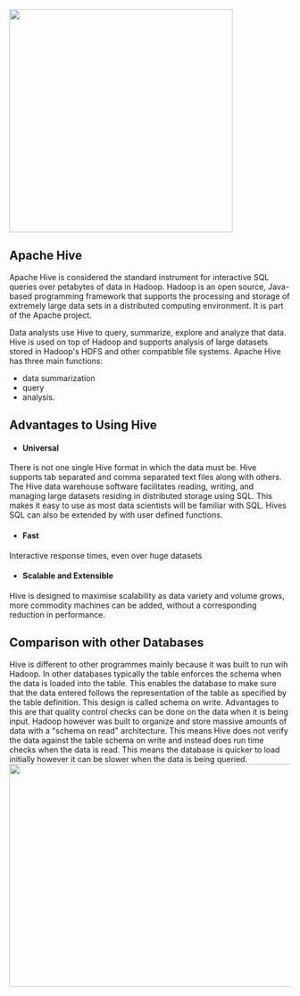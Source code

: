 <img src="https://upload.wikimedia.org/wikipedia/commons/thumb/b/bb/Apache_Hive_logo.svg/853px-Apache_Hive_logo.svg.png" width="400" height="400">

## Apache Hive
Apache Hive is considered the standard instrument for interactive SQL queries over petabytes of data in Hadoop. Hadoop is an open source, Java-based programming framework that supports the processing and storage of extremely large data sets in a distributed computing environment. It is part of the Apache project. 

Data analysts use Hive to query, summarize, explore and analyze that data. Hive is used on top of Hadoop and supports analysis of large datasets stored in Hadoop's HDFS and other compatible file systems. Apache Hive has three main functions: 
* data summarization
* query
* analysis.

## Advantages to Using Hive
* #### Universal
There is not one single Hive format in which the data must be. Hive supports tab separated and comma separated text files along with others. The Hive data warehouse software facilitates reading, writing, and managing large datasets residing in distributed storage using SQL. This makes it easy to use as most data scientists will be familiar with SQL. Hives SQL can also be extended by with user defined functions.

* #### Fast	
Interactive response times, even over huge datasets

* #### Scalable and Extensible	
Hive is designed to maximise scalability as data variety and volume grows, more commodity machines can be added, without a corresponding reduction in performance.

## Comparison with other Databases
Hive is different to other programmes mainly because it was built to run wih Hadoop. In other databases typically the table enforces the schema when the data is loaded into the table. This enables the database to make sure that the data entered follows the representation of the table as specified by the table definition. This design is called schema on write. Advantages to this are that quality control checks can be done on the data when it is being input. Hadoop however was built to organize and store massive amounts of data with a "schema on read" architecture. This means Hive does not verify the data against the table schema on write and instead does run time checks when the data is read. This means the database is quicker to load initially however it can be slower when the data is being queried.
<img src="https://d3ansictanv2wj.cloudfront.net/hwyn_0105-2d2be3e87d610d5bece7f647d47d5fcc.png" width="700" height="400">
